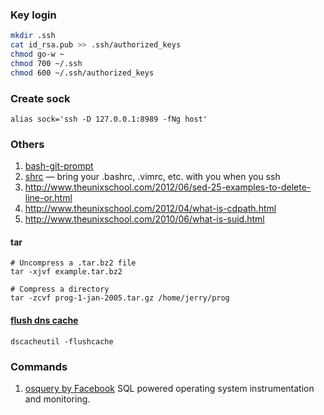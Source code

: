### Key login

```bash
mkdir .ssh
cat id_rsa.pub >> .ssh/authorized_keys
chmod go-w ~
chmod 700 ~/.ssh
chmod 600 ~/.ssh/authorized_keys
```

### Create sock

    alias sock='ssh -D 127.0.0.1:8989 -fNg host'

### Others

1. [bash-git-prompt](https://github.com/magicmonty/bash-git-prompt)
1. [shrc](https://github.com/Russell91/sshrc) — bring your .bashrc, .vimrc, etc. with you when you ssh
2. http://www.theunixschool.com/2012/06/sed-25-examples-to-delete-line-or.html
3. http://www.theunixschool.com/2012/04/what-is-cdpath.html
4. http://www.theunixschool.com/2010/06/what-is-suid.html

#### tar

    # Uncompress a .tar.bz2 file
    tar -xjvf example.tar.bz2
    
    # Compress a directory
    tar -zcvf prog-1-jan-2005.tar.gz /home/jerry/prog

#### [flush dns cache](http://www.cyberciti.biz/tips/linux-unix-bsd-openssh-server-best-practices.html)

    dscacheutil -flushcache

### Commands

1. [osquery by Facebook](https://github.com/facebook/osquery) SQL powered operating system instrumentation and monitoring.
